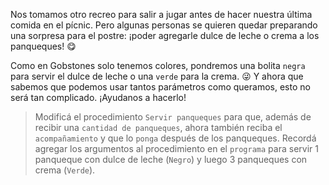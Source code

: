 <gs-attire attire-url="https://raw.githubusercontent.com/MumukiProject/mumuki-guia-gobstones-practica-procedimientos-con-parametros-kids/master/assets/attires/config_1551467293530.json"></gs-attire>

<gs-toolbox toolbox-url="https://raw.githubusercontent.com/MumukiProject/mumuki-guia-gobstones-practica-procedimientos-con-parametros-kids/master/assets/toolbox_1551466079639.xml"></gs-toolbox>

Nos tomamos otro recreo para salir a jugar antes de hacer nuestra última comida en el pícnic. Pero algunas personas se quieren quedar preparando una sorpresa para el postre: ¡poder agregarle dulce de leche o crema a los panqueques! :yum:

Como en Gobstones solo tenemos colores, pondremos una bolita `negra` para servir el dulce de leche o una `verde` para la crema. :stuck_out_tongue_winking_eye: Y ahora que sabemos que podemos usar tantos parámetros como queramos, esto no será tan complicado. ¡Ayudanos a hacerlo!

> Modificá el procedimiento `Servir panqueques` para que, además de recibir una `cantidad de panqueques`, ahora también reciba el `acompañamiento` y que lo `ponga` después de los panqueques. Recordá agregar los argumentos al procedimiento en el `programa` para servir 1 panqueque con dulce de leche (`Negro`) y luego 3 panqueques con crema (`Verde`).